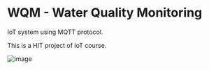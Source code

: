 # WQM - Water Quality Monitoring 
IoT system using MQTT protocol.

This is a HIT project of IoT course.

![image](https://user-images.githubusercontent.com/5955905/149028755-ed85bcab-c8d9-4a62-88e3-5e2e59fd4d77.png)
